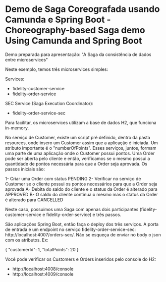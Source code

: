 # Demo de Saga Coreografada usando Camunda e Spring Boot - Choreography-based Saga demo Using Camunda and Spring Boot

Demo preparada para apresentação: "A Saga da consistência de dados entre microservices"

Neste exemplo, temos três microservices simples:

Services:
  - fidelity-customer-service
  - fidelity-order-service
 
SEC Service (Saga Execution Coordinator):
  - fidelity-order-service-sec
 
Para facilitar, os microservices utilizam a base de dados H2, que funciona in-memory.

No serviço de Customer, existe um script pré definido, dentro da pasta resources, onde insero um Customer assim que a aplicação é iniciada. Um atributo importante é o "numberOfPoints". Esses serviços, juntos, formam uma parte de uma aplicação onde o Customer possui pontos. Uma Order pode ser aberta pelo cliente e então, verificamos se o mesmo possui a quantidade de pontos necessária para que a Order seja aprovada. Os passos iniciais são:

1- Criar uma Order com status PENDING
2- Verificar no serviço de Customer se o cliente possui os pontos necessários para que a Order seja aprovada
  A- Debita do saldo do cliente e o status da Order é alterado para APPROVED
  B- O saldo do cliente continua o mesmo mas o status da Order é alterado para CANCELLED
  
Neste caso, possuímos uma Saga com apenas dois participantes (fidelity-customer-service e fidelity-order-service) e trẽs passos. 

São aplicações Spring Boot, então faça o deploy dos três serviços. A porta de entrada é um endpoint no serviço fidelity-order-service-sec: http://localhost:4007/orders-sec/. Não se esqueça de enviar no body o json com os atributos. Ex:

{
	"customerId": 1,
	"totalPoints": 20
}

Você pode verificar os Customers e Orders inseridos pelo console do H2:
  - http://localhost:4008/console
  - http://localhost:4009/console
